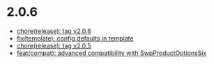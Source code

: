 # 2.0.6
- [chore(release): tag v2.0.6](https://github.com/topi-team/shopware6-plugin/commit/f3b62c1)
- [fix(template): config defaults in template](https://github.com/topi-team/shopware6-plugin/commit/96a111b)
- [chore(release): tag v2.0.5](https://github.com/topi-team/shopware6-plugin/commit/b88f428)
- [feat(compat): advanced compatibility with SwpProductOptionsSix](https://github.com/topi-team/shopware6-plugin/commit/a6af953)